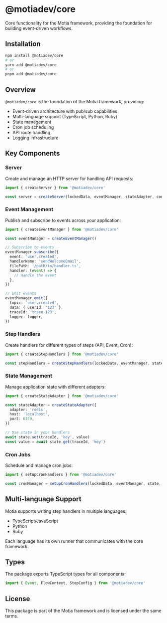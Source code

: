 # @motiadev/core

Core functionality for the Motia framework, providing the foundation for building event-driven workflows.

## Installation

```bash
npm install @motiadev/core
# or
yarn add @motiadev/core
# or
pnpm add @motiadev/core
```

## Overview

`@motiadev/core` is the foundation of the Motia framework, providing:

- Event-driven architecture with pub/sub capabilities
- Multi-language support (TypeScript, Python, Ruby)
- State management
- Cron job scheduling
- API route handling
- Logging infrastructure

## Key Components

### Server

Create and manage an HTTP server for handling API requests:

```typescript
import { createServer } from '@motiadev/core'

const server = createServer(lockedData, eventManager, stateAdapter, config)
```

### Event Management

Publish and subscribe to events across your application:

```typescript
import { createEventManager } from '@motiadev/core'

const eventManager = createEventManager()

// Subscribe to events
eventManager.subscribe({
  event: 'user.created',
  handlerName: 'sendWelcomeEmail',
  filePath: '/path/to/handler.ts',
  handler: (event) => {
    // Handle the event
  },
})

// Emit events
eventManager.emit({
  topic: 'user.created',
  data: { userId: '123' },
  traceId: 'trace-123',
  logger: logger,
})
```

### Step Handlers

Create handlers for different types of steps (API, Event, Cron):

```typescript
import { createStepHandlers } from '@motiadev/core'

const stepHandlers = createStepHandlers(lockedData, eventManager, state, config)
```

### State Management

Manage application state with different adapters:

```typescript
import { createStateAdapter } from '@motiadev/core'

const stateAdapter = createStateAdapter({
  adapter: 'redis',
  host: 'localhost',
  port: 6379,
})

// Use state in your handlers
await state.set(traceId, 'key', value)
const value = await state.get(traceId, 'key')
```

### Cron Jobs

Schedule and manage cron jobs:

```typescript
import { setupCronHandlers } from '@motiadev/core'

const cronManager = setupCronHandlers(lockedData, eventManager, state, loggerFactory)
```

## Multi-language Support

Motia supports writing step handlers in multiple languages:

- TypeScript/JavaScript
- Python
- Ruby

Each language has its own runner that communicates with the core framework.

## Types

The package exports TypeScript types for all components:

```typescript
import { Event, FlowContext, StepConfig } from '@motiadev/core'
```

## License

This package is part of the Motia framework and is licensed under the same terms.
